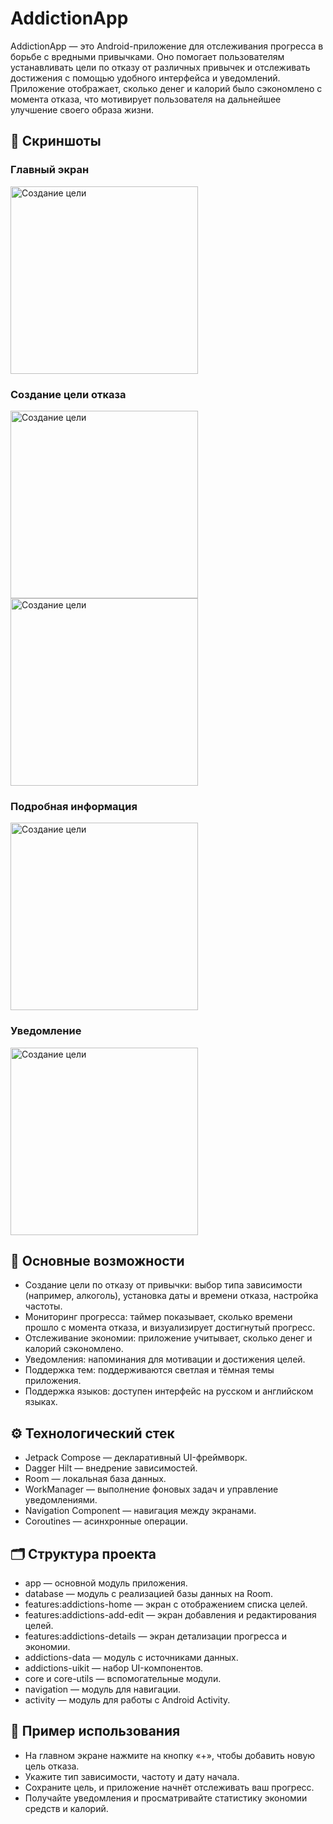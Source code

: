 # AddictionApp

AddictionApp — это Android-приложение для отслеживания прогресса в борьбе с вредными привычками. Оно помогает пользователям устанавливать цели по отказу от различных привычек и отслеживать достижения с помощью удобного интерфейса и уведомлений. Приложение отображает, сколько денег и калорий было сэкономлено с момента отказа, что мотивирует пользователя на дальнейшее улучшение своего образа жизни.

## 📱 Скриншоты


### Главный экран 

<img src="screenshots/Screenshot_main.jpg" width="300" alt="Создание цели"> 

### Создание цели отказа

<img src="screenshots/Screenshot_add_edit.jpg" width="300" alt="Создание цели">  <img src="screenshots/Screenshot_select.jpg" width="300" alt="Создание цели"> 

### Подробная информация

<img src="screenshots/Screenshot_detail.jpg" width="300" alt="Создание цели">

### Уведомление

<img src="screenshots/Screenshot_notif.png" width="300" alt="Создание цели"> 


## 🚀 Основные возможности

- Создание цели по отказу от привычки: выбор типа зависимости (например, алкоголь), установка даты и времени отказа, настройка частоты.
- Мониторинг прогресса: таймер показывает, сколько времени прошло с момента отказа, и визуализирует достигнутый прогресс.
- Отслеживание экономии: приложение учитывает, сколько денег и калорий сэкономлено.
- Уведомления: напоминания для мотивации и достижения целей.
- Поддержка тем: поддерживаются светлая и тёмная темы приложения.
- Поддержка языков: доступен интерфейс на русском и английском языках.

## ⚙️ Технологический стек

- Jetpack Compose — декларативный UI-фреймворк.
- Dagger Hilt — внедрение зависимостей.
- Room — локальная база данных.
- WorkManager — выполнение фоновых задач и управление уведомлениями.
- Navigation Component — навигация между экранами.
- Coroutines — асинхронные операции.

## 🗂 Структура проекта

- app — основной модуль приложения.
- database — модуль с реализацией базы данных на Room.
- features:addictions-home — экран с отображением списка целей.
- features:addictions-add-edit — экран добавления и редактирования целей.
- features:addictions-details — экран детализации прогресса и экономии.
- addictions-data — модуль с источниками данных.
- addictions-uikit — набор UI-компонентов.
- core и core-utils — вспомогательные модули.
- navigation — модуль для навигации.
- activity — модуль для работы с Android Activity.

## 🧩 Пример использования

- На главном экране нажмите на кнопку «+», чтобы добавить новую цель отказа.
- Укажите тип зависимости, частоту и дату начала.
- Сохраните цель, и приложение начнёт отслеживать ваш прогресс.
- Получайте уведомления и просматривайте статистику экономии средств и калорий.
